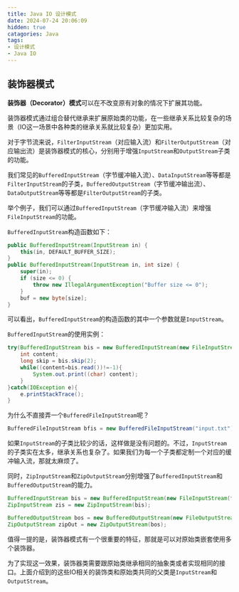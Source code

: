```yaml
---
title: Java IO 设计模式
date: 2024-07-24 20:06:09
hidden: true
catagories: Java
tags:
- 设计模式
- Java IO
---
```


## 装饰器模式

**装饰器（Decorator）模式**可以在不改变原有对象的情况下扩展其功能。

装饰器模式通过组合替代继承来扩展原始类的功能，在一些继承关系比较复杂的场景（IO这一场景中各种类的继承关系就比较复杂）更加实用。

对于字节流来说，```FilterInputStream```（对应输入流）和```FilterOutputStream```（对应输出流）是装饰器模式的核心，分别用于增强```InputStream```和```OutputStream```子类的功能。

我们常见的```BufferedInputStream```（字节缓冲输入流）、```DataInputStream```等等都是```FilterInputStream```的子类，```BufferedOutputStream```（字节缓冲输出流）、```DataOutputStream```等等都是```FilterOutputStream```的子类。

举个例子，我们可以通过```BufferedInputStream```（字节缓冲输入流）来增强```FileInputStream```的功能。

```BufferedInputStream```构造函数如下：
```java
public BufferedInputStream(InputStream in) {
    this(in, DEFAULT_BUFFER_SIZE);
}
public BufferedInputStream(InputStream in, int size) {
    super(in);
    if (size <= 0) {
        throw new IllegalArgumentException("Buffer size <= 0");
    }
    buf = new byte[size];
}
```

可以看出，```BufferedInputStream```的构造函数的其中一个参数就是```InputStream```。

```BufferedInputStream```的使用实例：
```java
try(BufferedInputStream bis = new BufferedInputStream(new FileInputStream("input.txt"))){
    int content;
    long skip = bis.skip(2);
    while((content=bis.read())!=-1){
        System.out.print((char) content);
    }
}catch(IOException e){
    e.printStackTrace();
}

```

为什么不直接弄一个```BufferedFileInputStream```呢？
```java
BufferedFileInputStream bfis = new BufferedFileInputStream("input.txt");
```

如果```InputStream```的子类比较少的话，这样做是没有问题的。不过，```InputStream```的子类实在太多，继承关系也复杂了。如果我们为每一个子类都定制一个对应的缓冲输入流，那就太麻烦了。

同时，```ZipInputStream```和```ZipOutputStream```分别增强了```BufferedInputStream```和```BufferedOutputStream```的能力。
```java
BufferedInputStream bis = new BufferedInputStream(new FileInputStream(fileName));
ZipInputStream zis = new ZipInputStream(bis);

BufferedOutputStream bos = new BufferedOutputStream(new FileOutputStream(fileName));
ZipOutputStream zipOut = new ZipOutputStream(bos);
```

值得一提的是，装饰器模式有一个很重要的特征，那就是可以对原始类嵌套使用多个装饰器。

为了实现这一效果，装饰器类需要跟原始类继承相同的抽象类或者实现相同的接口。上面介绍到的这些IO相关的装饰类和原始类共同的父类是```InputStream```和```OutputStream```。